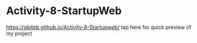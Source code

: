 # Activity-8-StartupWeb

https://gbiteb.github.io/Activity-8-Startupweb/ tap here for quick preview of my project
